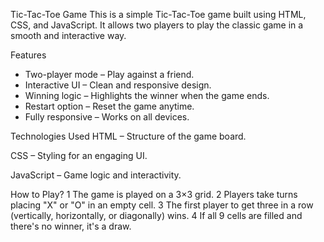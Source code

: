  Tic-Tac-Toe Game
This is a simple Tic-Tac-Toe game built using HTML, CSS, and JavaScript. It allows two players to play the classic game in a smooth and interactive way.

 Features
- Two-player mode – Play against a friend.
- Interactive UI – Clean and responsive design.
- Winning logic – Highlights the winner when the game ends.
- Restart option – Reset the game anytime.
- Fully responsive – Works on all devices.

Technologies Used
HTML – Structure of the game board.

CSS – Styling for an engaging UI.

JavaScript – Game logic and interactivity.

How to Play?
1 The game is played on a 3×3 grid.
2️ Players take turns placing "X" or "O" in an empty cell.
3️ The first player to get three in a row (vertically, horizontally, or diagonally) wins.
4️ If all 9 cells are filled and there's no winner, it's a draw.

